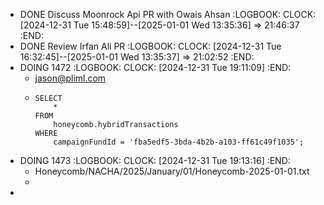 - DONE Discuss Moonrock Api PR with Owais Ahsan
  :LOGBOOK:
  CLOCK: [2024-12-31 Tue 15:48:59]--[2025-01-01 Wed 13:35:36] =>  21:46:37
  :END:
- DONE Review Irfan Ali PR
  :LOGBOOK:
  CLOCK: [2024-12-31 Tue 16:32:45]--[2025-01-01 Wed 13:35:37] =>  21:02:52
  :END:
- DOING 1472
  :LOGBOOK:
  CLOCK: [2024-12-31 Tue 19:11:09]
  :END:
	- jason@pliml.com
	- ```apl
	  SELECT 
	      *
	  FROM
	      honeycomb.hybridTransactions
	  WHERE
	      campaignFundId = 'fba5edf5-3bda-4b2b-a103-ff61c49f1035';
	  ```
- DOING 1473
  :LOGBOOK:
  CLOCK: [2024-12-31 Tue 19:13:16]
  :END:
	- Honeycomb/NACHA/2025/January/01/Honeycomb-2025-01-01.txt
	-
-